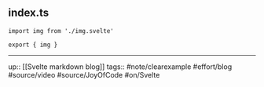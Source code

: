 ## index.ts

```
import img from './img.svelte'

export { img }
```

---
up:: [[Svelte markdown blog]]
tags:: #note/clearexample #effort/blog #source/video #source/JoyOfCode #on/Svelte
